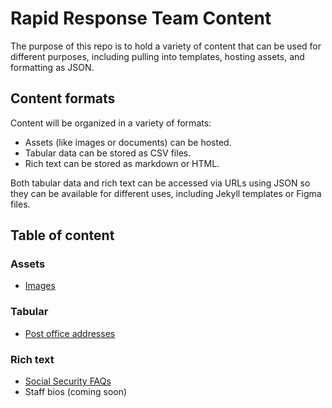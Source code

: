 # Rapid Response Team Content

The purpose of this repo is to hold a variety of content that can be used for different purposes, including pulling into templates, hosting assets, and formatting as JSON.

## Content formats

Content will be organized in a variety of formats:

- Assets (like images or documents) can be hosted.
- Tabular data can be stored as CSV files.
- Rich text can be stored as markdown or HTML.

Both tabular data and rich text can be accessed via URLs using JSON so they can be available for different uses, including Jekyll templates or Figma files.

## Table of content

### Assets
- [Images](https://bixal.github.io/rrt-content/images/water-boat.html)

### Tabular
- [Post office addresses](https://bixal.github.io/rrt-content/api/post-offices.json)

### Rich text
- [Social Security FAQs](https://bixal.github.io/rrt-content/ssa-faqs.html)
- Staff bios (coming soon)